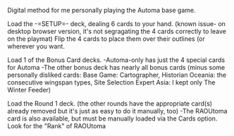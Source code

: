 Digital method for me personally playing the Automa base game.

Load the -=SETUP=- deck, dealing 6 cards to your hand. 
 (known issue- on desktop browser version, it's not segragating the 4 cards correctly to leave on the playmat)
Flip the 4 cards to place them over their outlines (or wherever you want.

Load 1 of the Bonus Card decks. 
  -Automa-only has just the 4 special cards for Automa
  -The other bonus deck has nearly all bonus cards (minus some personally disliked cards:
                                                      Base Game: Cartographer, Historian
                                                      Oceania: the consecutive wingspan types, Site Selection Expert
                                                      Asia: I kept only The Winter Feeder)

Load the Round 1 deck. (the other rounds have the appropriate card(s) already removed but it's just as easy to do it manually, too)
  -The RAOUtoma card is also available, but must be manually loaded via the Cards option. Look for the "Rank" of RAOUtoma




